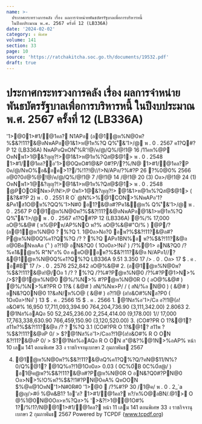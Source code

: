 ```yaml
---
name: >-
  ประกาศกระทรวงการคลัง เรื่อง ผลการจำหน่ายพันธบัตรรัฐบาลเพื่อการบริหารหนี้
  ในปีงบประมาณ พ.ศ. 2567 ครั้งที่ 12 (LB336A)
date: '2024-02-02'
category: ง พิเศษ
volume: 141
section: 33
page: 10
source: 'https://ratchakitcha.soc.go.th/documents/19532.pdf'
draft: true
---
```


# ประกาศกระทรวงการคลัง เรื่อง ผลการจำหน่ายพันธบัตรรัฐบาลเพื่อการบริหารหนี้ ในปีงบประมาณ พ.ศ. 2567 ครั้งที่ 12 (LB336A)

'1>@01>#1/@1คล? N1APอ (ล@1ํ@ห%N@0พ?%$&?!11?&@ลNพAPอ@1&1>ห@1ห%?Q Q%'ี&'1>/@ พ . 0 . 2567 ค1?Q#?P 12 (LB336A) NพAPอQหON'็%R'!@/ค/@/Q%/@!1@ 16 /11คห%@P OหNพ1>1@&?ญญ?!>@1&1>ห@1ห%?Qส@$@1> พ . 0 . 2548 1>#1/@1คล?อ'1>@0QหO#1@&P 0#?P/?%/N@ 1>#1/@1คล?P 0ค/@/NหO%อ&อค>1?/%!1?!@//!>N/APอ/?%#?P 26 ?%0@0% 2566 อ@0?0อํ@%@!@/ค/@/Q%/@!1@ 7 /@!1@ 14 /@!1@ 20 (3) Oล>/@!1@ 24 (1) OหNพ1>1@&?ญญ?!>@1&1>ห@1ห%?Qส@$@1> พ . 0 . 2548 @POORNพ>P/N!>/P 0พ1>1@&?ญญ?!> @1&1>ห@1ห%?Qส@$@1> ( &?&#?P 2) พ . 0 . 2551 R O ํ @N%>%@1CON>%NพAPอ'1?&Pค1ส1O@ห%?QQ%'1>N#0 อ1?&@ล#?Pค1&ํ@ห% Q%'ี&'1>/@ พ . 0 . 2567 P 0@1ํ@ห%N@0พ?%$&?!11?&@ลNพAPอ@1&1>ห@1ห%?Q Q%'ี&'1>/@ พ . 0 . 2567 ค1?Q#?P 12 (LB336A) ํ@%/% 17,000 ลO@%&@# ( ห%@Pห/AP%NO พ?% ลO@%&@#"O/% ) @P/?(ล@1ํ@ห%N@0 ? %?Q 1. 1@0ล>Nอ?0 อพ?%$&?!11?&@ล#?Pํ@ห%N@0Q%ค1?Q%?Q /? ? %?Q APอ1BN%อ พ?%$&?!11?&@ล อ@0BคNหลAอ ( 'ี ) อ?!1@ อN&?Q0 ( 1Oอ0ล>!Nอ'ี ) /?%ํ@1> อN&?Q0 /?%ค1&ํ@ห% R"N"อ% 0อ คคO@อพ?%$&?!11?&@ล N/APอ1//?&@1ํ@ห%N@0Q%ค1?Q%?Q LB336A 9.51 3.350 17 /> . 0 . Oล> 17 $ . ค . อ#B'ี 17 /> . 0 . 2576 252,842 ลO@%&@# 2. (ล@1ํ@ห%N@0พ?%$&?!11?&@ล!@/Oอ 1 /? ? %?Q /?%#?Pํ@ห%N@0 /?%#?Pํ@1>N>% />$?@1ํ@ห%N@0 ํ@%/%N>% #?Pํ@ห%N@0R O ( ลO@%&@# ) ํ@%/%N>%#?PR O 1?& ( &@# ) สN/%Nพ>P/ / ( สN/%ล N@0 ) ( &@# ) อN&?Q0N@0 1?&ลN/ห%O@ ( &@# ) อ?!1@ (ล!อ&O#%Nล?P0 ( 1Oอ0ล>!Nอ'ี ) 13 $ . ค . 2566 15 $ . ค . 2566 1. @1Nส%อ'1>/Cล อ?!1@(ล!อ&O#% 16,950 17,711,093,394.90 764,204,736.90 (3,111,342.00) 2.8063 2. @1Nส%อAQอ 50 52,245,236.00 2,254,414.00 (9,178.00) 1// 17,000 17,763,338,630.90 766,459,150.90 (3,120,520.00) 3. (CO#?PR O 1?&@1? ส11พ?%$&?!11?&@ล /? ? %?Q 3.1 (CO#?PR O 1?&@1? ส11พ ? %$&?!11?&@ลP 0/ > $?@1Nส%อ'1>/Cลอ?!1@(ล!อ&O#% R O ON $%@ค@1พ@>0์ ส"@&?%@1N>%อAP% Oล> Contractual Savings Funds 3.2 (CO#?PR O 1?&@1? ส11พ ? %$&?!11?&@ลP 0/ > $?@1Nส%อAQอ R O ON ส"@&?%@1N>%อAP% หน้า 10 เลม 141 ตอนพิเศษ 33 ง ราชกิจจานุเบกษา 2 กุมภาพันธ 2567

4. @1ํ@ห%N@0พ?%$&?!11?&@ลQ%ค1?Q%?Q/?คN@$11/N%?0/Q%@1? @1Q%อ?!1@1Oอ0ล> 0.03 ( 0C%0์B 0C%0์ส@/ ) อ1@ค@พ?%$&?!11?&@ล#?Pํ@ห%N@0R O อN&?Q0#?PN@0 Oล>N>%!O%พ?%$&?!1#?PN@0คA% QหOON $%@ค@1OหN'1>N#0R#0 '1>@0  /?%#?P 30 /1@ค/ พ . 0 . 2_`a @ญ/>#0์ %@ค&B1? 1อ'ล? 1>#1/@1คล? ห?/ห%O@ลBN/.@1> O @%1@0N@0Oล>ห%?Qส>% '>&?!>1@@1O#% 1?/%!1?/N@@11>#1/@1คล? หน้า 11 เลม 141 ตอนพิเศษ 33 ง ราชกิจจานุเบกษา 2 กุมภาพันธ 2567 Powered by TCPDF (www.tcpdf.org)

